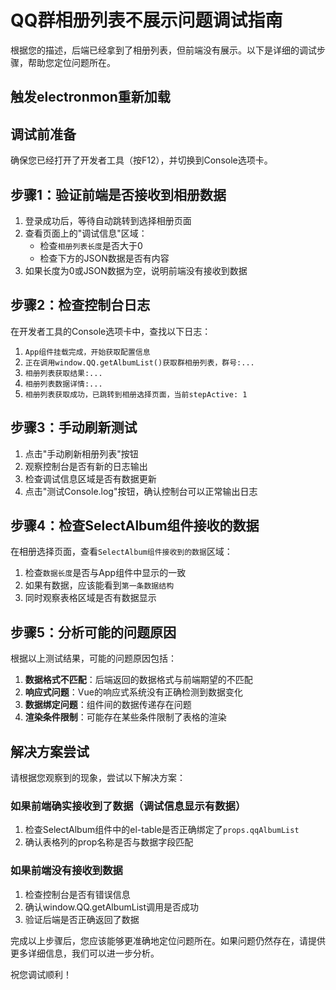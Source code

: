 # QQ群相册列表不展示问题调试指南

根据您的描述，后端已经拿到了相册列表，但前端没有展示。以下是详细的调试步骤，帮助您定位问题所在。

## 触发electronmon重新加载

## 调试前准备

确保您已经打开了开发者工具（按F12），并切换到Console选项卡。

## 步骤1：验证前端是否接收到相册数据

1. 登录成功后，等待自动跳转到选择相册页面
2. 查看页面上的"调试信息"区域：
   - 检查`相册列表长度`是否大于0
   - 检查下方的JSON数据是否有内容
3. 如果长度为0或JSON数据为空，说明前端没有接收到数据

## 步骤2：检查控制台日志

在开发者工具的Console选项卡中，查找以下日志：

1. `App组件挂载完成，开始获取配置信息`
2. `正在调用window.QQ.getAlbumList()获取群相册列表，群号:...`
3. `相册列表获取结果:...`
4. `相册列表数据详情:...`
5. `相册列表获取成功，已跳转到相册选择页面，当前stepActive: 1`

## 步骤3：手动刷新测试

1. 点击"手动刷新相册列表"按钮
2. 观察控制台是否有新的日志输出
3. 检查调试信息区域是否有数据更新
4. 点击"测试Console.log"按钮，确认控制台可以正常输出日志

## 步骤4：检查SelectAlbum组件接收的数据

在相册选择页面，查看`SelectAlbum组件接收到的数据`区域：

1. 检查`数据长度`是否与App组件中显示的一致
2. 如果有数据，应该能看到`第一条数据结构`
3. 同时观察表格区域是否有数据显示

## 步骤5：分析可能的问题原因

根据以上测试结果，可能的问题原因包括：

1. **数据格式不匹配**：后端返回的数据格式与前端期望的不匹配
2. **响应式问题**：Vue的响应式系统没有正确检测到数据变化
3. **数据绑定问题**：组件间的数据传递存在问题
4. **渲染条件限制**：可能存在某些条件限制了表格的渲染

## 解决方案尝试

请根据您观察到的现象，尝试以下解决方案：

### 如果前端确实接收到了数据（调试信息显示有数据）

1. 检查SelectAlbum组件中的el-table是否正确绑定了`props.qqAlbumList`
2. 确认表格列的prop名称是否与数据字段匹配

### 如果前端没有接收到数据

1. 检查控制台是否有错误信息
2. 确认window.QQ.getAlbumList调用是否成功
3. 验证后端是否正确返回了数据

完成以上步骤后，您应该能够更准确地定位问题所在。如果问题仍然存在，请提供更多详细信息，我们可以进一步分析。

祝您调试顺利！